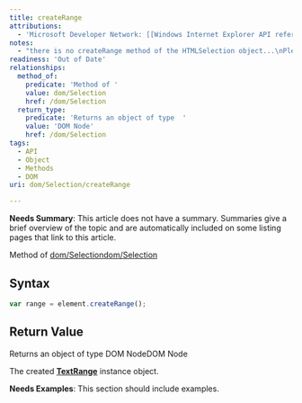 ```yaml
---
title: createRange
attributions:
  - 'Microsoft Developer Network: [[Windows Internet Explorer API reference](http://msdn.microsoft.com/en-us/library/ie/hh828809%28v=vs.85%29.aspx) Article]'
notes:
  - "there is no createRange method of the HTMLSelection object...\nPlease delete."
readiness: 'Out of Date'
relationships:
  method_of:
    predicate: 'Method of '
    value: dom/Selection
    href: /dom/Selection
  return_type:
    predicate: 'Returns an object of type  '
    value: 'DOM Node'
    href: /dom/Selection
tags:
  - API
  - Object
  - Methods
  - DOM
uri: dom/Selection/createRange

---
```

**Needs Summary**: This article does not have a summary. Summaries give a brief overview of the topic and are automatically included on some listing pages that link to this article.

Method of [dom/Selection](/dom/Selection)[dom/Selection](/dom/Selection)

## <span>Syntax</span>

``` js
var range = element.createRange();
```

## <span>Return Value</span>

Returns an object of type DOM NodeDOM Node

The created [**TextRange**](/dom/TextRange) instance object.

**Needs Examples**: This section should include examples.

